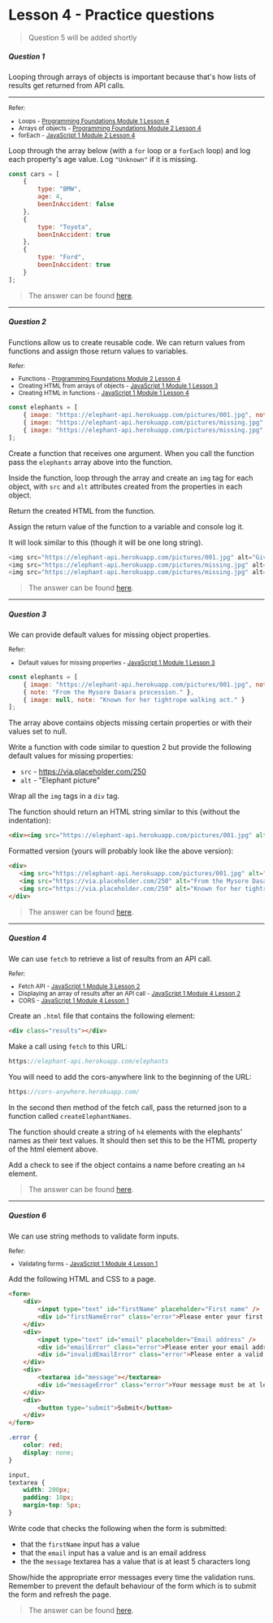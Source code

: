 # Lesson 4 - Practice questions

> Question 5 will be added shortly

<h5 class="question">Question 1</h5>

Looping through arrays of objects is important because that's how lists of results get returned from API calls.

---

<small>
    Refer: 
    <ul>
        <li>
            Loops - <a href="https://interactive-content.now.sh/programming-foundations/1/4">Programming Foundations Module 1 Lesson 4</a>
        </li>
        <li>
            Arrays of objects - <a href="https://interactive-content.now.sh/programming-foundations/2/3">Programming Foundations Module 2 Lesson 4</a>
        </li>
        <li>
            forEach - <a href="https://interactive-content.now.sh/javascript-1/2/4">JavaScript 1 Module 2 Lesson 4</a>
        </li>
    </ul>
</small>

Loop through the array below (with a `for` loop or a `forEach` loop) and log each property's age value. Log `"Unknown"` if it is missing.

```js
const cars = [
    {
        type: "BMW",
        age: 4,
        beenInAccident: false
    },
    {
        type: "Toyota",
        beenInAccident: true
    },
    {
        type: "Ford",
        beenInAccident: true
    }
];
```
> The answer can be found [here](https://github.com/javascript-repositories/js1-lesson-answers/blob/module-4-lesson-4-question-1/script.js).

---

<h5 class="question">Question 2</h5>

Functions allow us to create reusable code. We can return values from functions and assign those return values to variables.

<small>
    Refer: 
    <ul>
        <li>
            Functions - <a href="https://interactive-content.now.sh/programming-foundations/2/4">Programming Foundations Module 2 Lesson 4</a>
        </li>
        <li>
            Creating HTML from arrays of objects - <a href="https://interactive-content.now.sh/javascript-1/1/3">JavaScript 1 Module 1 Lesson 3</a>
        </li>
        <li>
             Creating HTML in functions - <a href="https://interactive-content.now.sh/javascript-1/1/4">JavaScript 1 Module 1 Lesson 4</a>
        </li>
    </ul>
</small>

```js
const elephants = [
    { image: "https://elephant-api.herokuapp.com/pictures/001.jpg", note: "Given to a Carolingian emperor." },
    { image: "https://elephant-api.herokuapp.com/pictures/missing.jpg", note: "From the Mysore Dasara procession." },
    { image: "https://elephant-api.herokuapp.com/pictures/missing.jpg", note: "Known for her tightrope walking act." }
];
```

Create a function that receives one argument. When you call the function pass the `elephants` array above into the function.

Inside the function, loop through the array and create an `img` tag for each object, with `src` and `alt` attributes created from the properties in each object.

Return the created HTML from the function.

Assign the return value of the function to a variable and console log it.

It will look similar to this (though it will be one long string).

```js
<img src="https://elephant-api.herokuapp.com/pictures/001.jpg" alt="Given to a Carolingian emperor.">
<img src="https://elephant-api.herokuapp.com/pictures/missing.jpg" alt="From the Mysore Dasara procession.">
<img src="https://elephant-api.herokuapp.com/pictures/missing.jpg" alt="Known for her tightrope walking act.">
```

> The answer can be found [here](https://github.com/javascript-repositories/js1-lesson-answers/blob/module-4-lesson-4-question-2/script.js).

---

<h5 class="question">Question 3</h5>

We can provide default values for missing object properties.

<small>
    Refer: 
    <ul>
        <li>
            Default values for missing properties - <a href="https://interactive-content.now.sh/javascript-1/1/3#default-values">JavaScript 1 Module 1 Lesson 3</a>
        </li>       
    </ul>
</small>

```js
const elephants = [
    { image: "https://elephant-api.herokuapp.com/pictures/001.jpg", note: null},
    { note: "From the Mysore Dasara procession." },
    { image: null, note: "Known for her tightrope walking act." }
];
```

The array above contains objects missing certain properties or with their values set to null.

Write a function with code similar to question 2 but provide the following default values for missing properties:

 - `src`  - https://via.placeholder.com/250
 - `alt` - "Elephant picture"

Wrap all the `img` tags in a `div` tag.

The function should return an HTML string similar to this (without the indentation):

 ```html
<div><img src="https://elephant-api.herokuapp.com/pictures/001.jpg" alt="Elephant picture"><img src="https://via.placeholder.com/250" alt="From the Mysore Dasara procession."><img src="https://via.placeholder.com/250" alt="Known for her tightrope walking act."></div>
 ```

 Formatted version (yours will probably look like the above version):

 ```html
<div>
    <img src="https://elephant-api.herokuapp.com/pictures/001.jpg" alt="Elephant picture">
    <img src="https://via.placeholder.com/250" alt="From the Mysore Dasara procession.">
    <img src="https://via.placeholder.com/250" alt="Known for her tightrope walking act.">
</div>
 ```

 > The answer can be found [here](https://github.com/javascript-repositories/js1-lesson-answers/blob/module-4-lesson-4-question-3/script.js).

---

<h5 class="question">Question 4</h5>

We can use `fetch` to retrieve a list of results from an API call.

<small>
    Refer: 
    <ul>
        <li>
            Fetch API - <a href="https://interactive-content.now.sh/javascript-1/3/2#fetch">JavaScript 1 Module 3 Lesson 2</a>
        </li>
        <li>
            Displaying an array of results after an API call - <a href="https://interactive-content.now.sh/javascript-1/4/2">JavaScript 1 Module 4 Lesson 2</a>
        </li>
        <li>
            CORS - <a href="https://interactive-content.now.sh/javascript-1/4/1">JavaScript 1 Module 4 Lesson 1</a>
        </li>       
    </ul>
</small>

Create an `.html` file that contains the following element:

```html
<div class="results"></div>
```

Make a call using `fetch` to this URL:

```js
https://elephant-api.herokuapp.com/elephants
```

You will need to add the cors-anywhere link to the beginning of the URL:

```js
https://cors-anywhere.herokuapp.com/
```

In the second then method of the fetch call, pass the returned json to a function called `createElephantNames`.

The function should create a string of `h4` elements with the elephants' names as their text values. It should then set this to be the HTML property of the html element above.

Add a check to see if the object contains a name before creating an `h4` element.

 > The answer can be found [here](https://github.com/javascript-repositories/js1-lesson-answers/tree/module-4-lesson-4-question-4).

---

<h5 class="question">Question 6</h5>

We can use string methods to validate form inputs.

<small>
    Refer: 
    <ul>
        <li>
            Validating forms - <a href="https://interactive-content.now.sh/javascript-1/4/1#validating-forms">JavaScript 1 Module 4 Lesson 1</a>
        </li>       
    </ul>
</small>

Add the following HTML and CSS to a page.

```html
<form>
    <div>
        <input type="text" id="firstName" placeholder="First name" />
        <div id="firstNameError" class="error">Please enter your first name</div>
    </div>
    <div>
        <input type="text" id="email" placeholder="Email address" />
        <div id="emailError" class="error">Please enter your email address</div>
        <div id="invalidEmailError" class="error">Please enter a valid email address</div>
    </div>
    <div>
        <textarea id="message"></textarea>
        <div id="messageError" class="error">Your message must be at least five characters long</div>
    </div>
    <div>
        <button type="submit">Submit</button>
    </div>
</form>
```

```css
.error {
    color: red;
    display: none;
}

input,
textarea {
    width: 200px;
    padding: 10px;
    margin-top: 5px;
}
```

Write code that checks the following when the form is submitted:

- that the `firstName` input has a value
- that the `email` input has a value and is an email address
- the the `message` textarea has a value that is at least 5 characters long

Show/hide the appropriate error messages every time the validation runs. Remember to prevent the default behaviour of the form which is to submit the form and refresh the page.

> The answer can be found [here](https://github.com/javascript-repositories/js1-lesson-answers/tree/module-4-lesson-4-question-4).